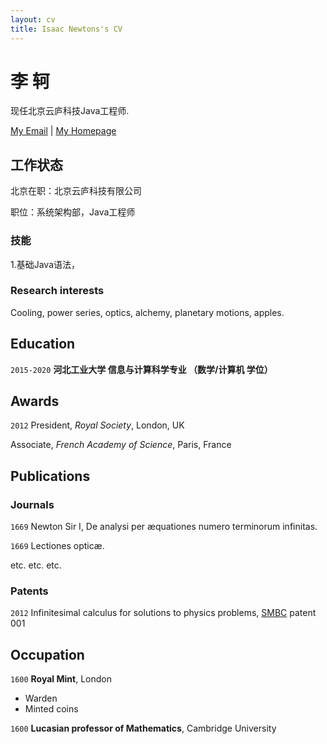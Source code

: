 ```yaml
---
layout: cv
title: Isaac Newtons's CV
---
```

# 李 轲
现任北京云庐科技Java工程师.

<div id="webaddress">
<a href="biepin@outlook.com">My Email</a>
| <a href="http://biepin.top">My Homepage</a>
</div>


## 工作状态

北京在职：北京云庐科技有限公司

职位：系统架构部，Java工程师

### 技能

1.基础Java语法，


### Research interests

Cooling, power series, optics, alchemy, planetary motions, apples.


## Education

`2015-2020`
__河北工业大学 信息与计算科学专业 （数学/计算机 学位）__

## Awards

`2012`
President, *Royal Society*, London, UK

Associate, *French Academy of Science*, Paris, France



## Publications

<!-- A list is also available [online](http://scholar.google.co.uk/citations?user=LTOTl0YAAAAJ) -->

### Journals

`1669`
Newton Sir I, De analysi per æquationes numero terminorum infinitas. 

`1669`
Lectiones opticæ.

etc. etc. etc.

### Patents

`2012`
Infinitesimal calculus for solutions to physics problems, [SMBC](http://www.techdirt.com/articles/20121011/09312820678/if-patents-had-been-around-time-newton.shtml) patent 001


## Occupation

`1600`
__Royal Mint__, London

- Warden
- Minted coins

`1600`
__Lucasian professor of Mathematics__, Cambridge University



<!-- ### Footer

Last updated: May 2013 -->


